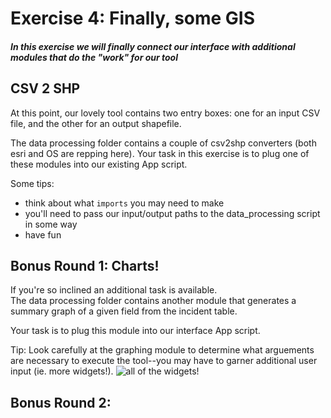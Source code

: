 # Exercise 4: Finally, some GIS
##### In this exercise we will finally connect our interface with additional modules that do the "work" for our tool

## CSV 2 SHP
At this point, our lovely tool contains two entry boxes: one for an input CSV file, and the other for an output shapefile.

The data processing folder contains a couple of csv2shp converters (both esri and OS are repping here).  Your task in this exercise is to plug one of these modules into our existing App script.

Some tips:
  - think about what `imports` you may need to make
  - you'll need to pass our input/output paths to the data_processing script in some way
  - have fun



## Bonus Round 1: Charts!
If you're so inclined an additional task is available.  
The data processing folder contains another module that generates a summary graph of a given field from the incident table. 

Your task is to plug this module into our interface App script.

Tip: Look carefully at the graphing module to determine what arguements are necessary to execute the tool--you may have to garner additional user input (ie. more widgets!).
![all of the widgets!](https://cdn.meme.am/instances/57077789.jpg)


## Bonus Round 2:
